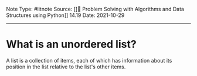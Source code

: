 Note Type: #litnote
Source: [[📖 Problem Solving with Algorithms and Data Structures using Python]] 14.19
Date: 2021-10-29

---
# What is an unordered list?
A list is a collection of items, each of which has information about its position in the list relative to the list's other items.